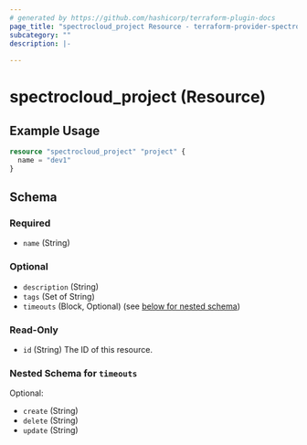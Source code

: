 ```yaml
---
# generated by https://github.com/hashicorp/terraform-plugin-docs
page_title: "spectrocloud_project Resource - terraform-provider-spectrocloud"
subcategory: ""
description: |-
  
---
```


# spectrocloud_project (Resource)



## Example Usage

```terraform
resource "spectrocloud_project" "project" {
  name = "dev1"
}
```

<!-- schema generated by tfplugindocs -->
## Schema

### Required

- `name` (String)

### Optional

- `description` (String)
- `tags` (Set of String)
- `timeouts` (Block, Optional) (see [below for nested schema](#nestedblock--timeouts))

### Read-Only

- `id` (String) The ID of this resource.

<a id="nestedblock--timeouts"></a>
### Nested Schema for `timeouts`

Optional:

- `create` (String)
- `delete` (String)
- `update` (String)


